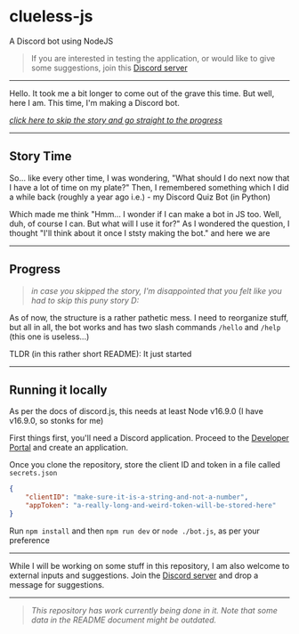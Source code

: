 # clueless-js
A Discord bot using NodeJS


> If you are interested in testing the application, or would like to give some suggestions, join this [Discord server](https://discord.gg/VnBWCsS8N7)
---
Hello. It took me a bit longer to come out of the grave this time. But well, here I am. This time, I'm making a Discord bot.

[_click here to skip the story and go straight to the progress_](#progressprogress)

---

## Story Time 

So... like every other time, I was wondering, "What should I do next now that I have a lot of time on my plate?" Then, I remembered something which I did a while back (roughly a year ago i.e.) - my Discord Quiz Bot (in Python)

Which made me think "Hmm... I wonder if I can make a bot in JS too. Well, duh, of course I can. But what will I use it for?" As I wondered the question, I thought "I'll think about it once I ststy making the bot." and here we are

---
## Progress

> _in case you skipped the story, I'm disappointed that you felt like you had to skip this puny story D:_

As of now, the structure is a rather pathetic mess. I need to reorganize stuff, but all in all, the bot works and has two slash commands `/hello` and `/help` (this one is useless...)

TLDR (in this rather short README): It just started

---
## Running it locally

As per the docs of discord.js, this needs at least Node v16.9.0 (I have v16.9.0, so stonks for me)

First things first, you'll need a Discord application. Proceed to the [Developer Portal](https://discord.com/developers/applications) and create an application.

Once you clone the repository, store the client ID and token in a file called `secrets.json`

```json
{
	"clientID": "make-sure-it-is-a-string-and-not-a-number",
	"appToken": "a-really-long-and-weird-token-will-be-stored-here"
}
```

Run `npm install` and then `npm run dev` or `node ./bot.js`, as per your preference

---

While I will be working on some stuff in this repository, I am also welcome to external inputs and suggestions. Join the [Discord server](https://discord.gg/VnBWCsS8N7) and drop a message for suggestions.

---
> _This repository has work currently being done in it. Note that some data in the README document might be outdated._
